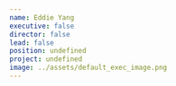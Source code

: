```yaml
---
name: Eddie Yang
executive: false
director: false
lead: false
position: undefined
project: undefined
image: ../assets/default_exec_image.png
---
```

